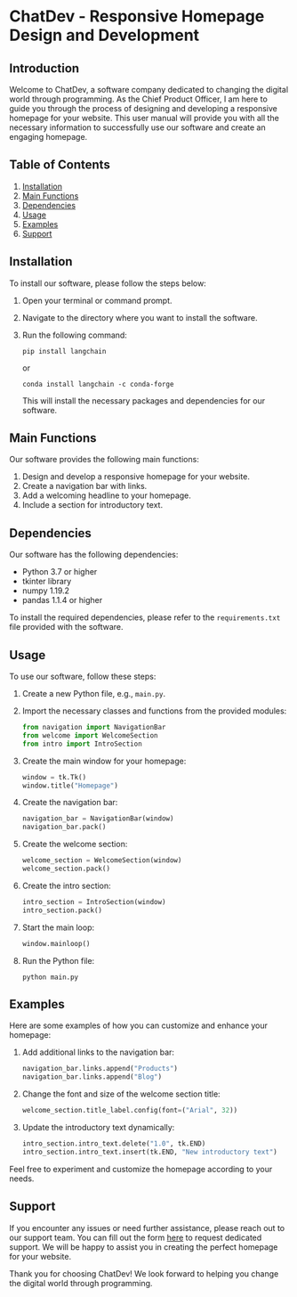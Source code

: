 # ChatDev - Responsive Homepage Design and Development

## Introduction

Welcome to ChatDev, a software company dedicated to changing the digital world through programming. As the Chief Product Officer, I am here to guide you through the process of designing and developing a responsive homepage for your website. This user manual will provide you with all the necessary information to successfully use our software and create an engaging homepage.

## Table of Contents

1. [Installation](#installation)
2. [Main Functions](#main-functions)
3. [Dependencies](#dependencies)
4. [Usage](#usage)
5. [Examples](#examples)
6. [Support](#support)

## Installation <a name="installation"></a>

To install our software, please follow the steps below:

1. Open your terminal or command prompt.
2. Navigate to the directory where you want to install the software.
3. Run the following command:

   ```
   pip install langchain
   ```

   or

   ```
   conda install langchain -c conda-forge
   ```

   This will install the necessary packages and dependencies for our software.

## Main Functions <a name="main-functions"></a>

Our software provides the following main functions:

1. Design and develop a responsive homepage for your website.
2. Create a navigation bar with links.
3. Add a welcoming headline to your homepage.
4. Include a section for introductory text.

## Dependencies <a name="dependencies"></a>

Our software has the following dependencies:

- Python 3.7 or higher
- tkinter library
- numpy 1.19.2
- pandas 1.1.4 or higher

To install the required dependencies, please refer to the `requirements.txt` file provided with the software.

## Usage <a name="usage"></a>

To use our software, follow these steps:

1. Create a new Python file, e.g., `main.py`.
2. Import the necessary classes and functions from the provided modules:

   ```python
   from navigation import NavigationBar
   from welcome import WelcomeSection
   from intro import IntroSection
   ```

3. Create the main window for your homepage:

   ```python
   window = tk.Tk()
   window.title("Homepage")
   ```

4. Create the navigation bar:

   ```python
   navigation_bar = NavigationBar(window)
   navigation_bar.pack()
   ```

5. Create the welcome section:

   ```python
   welcome_section = WelcomeSection(window)
   welcome_section.pack()
   ```

6. Create the intro section:

   ```python
   intro_section = IntroSection(window)
   intro_section.pack()
   ```

7. Start the main loop:

   ```python
   window.mainloop()
   ```

8. Run the Python file:

   ```
   python main.py
   ```

## Examples <a name="examples"></a>

Here are some examples of how you can customize and enhance your homepage:

1. Add additional links to the navigation bar:

   ```python
   navigation_bar.links.append("Products")
   navigation_bar.links.append("Blog")
   ```

2. Change the font and size of the welcome section title:

   ```python
   welcome_section.title_label.config(font=("Arial", 32))
   ```

3. Update the introductory text dynamically:

   ```python
   intro_section.intro_text.delete("1.0", tk.END)
   intro_section.intro_text.insert(tk.END, "New introductory text")
   ```

Feel free to experiment and customize the homepage according to your needs.

## Support <a name="support"></a>

If you encounter any issues or need further assistance, please reach out to our support team. You can fill out the form [here](https://www.chatdev.com/support) to request dedicated support. We will be happy to assist you in creating the perfect homepage for your website.

Thank you for choosing ChatDev! We look forward to helping you change the digital world through programming.